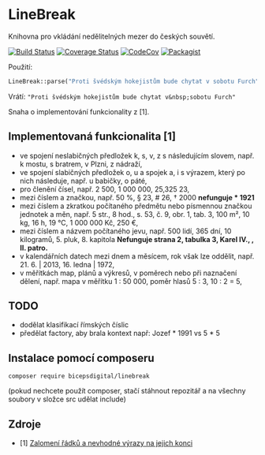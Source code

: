 # LineBreak

Knihovna pro vkládání nedělitelných mezer do českých souvětí.

[![Build Status](https://travis-ci.org/bicepsdigital/linebreak.svg?branch=master)](https://travis-ci.org/bicepsdigital/linebreak)
[![Coverage Status](https://coveralls.io/repos/github/bicepsdigital/linebreak/badge.svg?branch=master)](https://coveralls.io/github/bicepsdigital/linebreak?branch=master)
[![CodeCov](https://codecov.io/gh/bicepsdigital/linebreak/branch/master/graph/badge.svg)](https://codecov.io/gh/bicepsdigital/linebreak)
[![Packagist](https://img.shields.io/packagist/v/bicepsdigital/linebreak.svg)](https://packagist.org/packages/bicepsdigital/linebreak)

Použití:

```php
LineBreak::parse("Proti švédským hokejistům bude chytat v sobotu Furch");
```

Vrátí: ```"Proti švédským hokejistům bude chytat v&nbsp;sobotu Furch"```

Snaha o implementování  funkcionality z [1].

## Implementovaná funkcionalita [1]
+ ve spojení neslabičných předložek k, s, v, z s následujícím slovem, např. k mostu, s bratrem, v Plzni, z nádraží,
+ ve spojení slabičných předložek o, u a spojek a, i s výrazem, který po nich následuje, např. u babičky, o páté,
+ pro členění čísel, např. 2 500, 1 000 000, 25,325 23,
+ mezi číslem a značkou, např. 50 %, § 23, # 26,  † 2000 **nefunguje * 1921**
+ mezi číslem a zkratkou počítaného předmětu nebo písmennou značkou jednotek a měn, např. 5 str., 8 hod., s. 53, č. 9, obr. 1, tab. 3, 100 m², 10 kg, 16 h, 19 °C, 1 000 000 Kč, 250 €,
+ mezi číslem a názvem počítaného jevu, např. 500 lidí, 365 dní, 10 kilogramů, 5. pluk, 8. kapitola **Nefunguje strana 2, tabulka 3, Karel IV., , II. patro.**
+ v kalendářních datech mezi dnem a měsícem, rok však lze oddělit, např. 21. 6. | 2013, 16. ledna | 1972,
+ v měřítkách map, plánů a výkresů, v poměrech nebo při naznačení dělení, např. mapa v měřítku 1 : 50 000, poměr hlasů 5 : 3, 10 : 2 = 5,

## TODO
+ dodělat klasifikací římských číslic
+ předělat factory, aby brala kontext např: Jozef * 1991 vs 5 * 5

## Instalace pomocí composeru

```
composer require bicepsdigital/linebreak
```

(pokud nechcete použít composer, stačí stáhnout repozitář a na všechny soubory v složce src udělat include)

## Zdroje
+ [1] [Zalomení řádků a nevhodné výrazy na jejich konci](http://prirucka.ujc.cas.cz/?id=880)